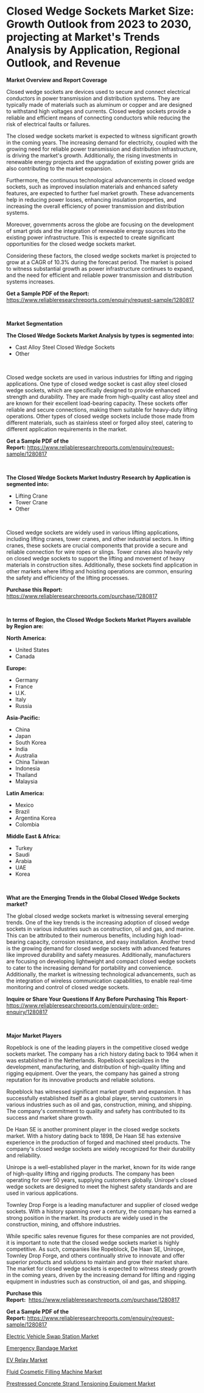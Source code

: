 <p><h1>Closed Wedge Sockets Market Size: Growth Outlook from 2023 to 2030, projecting at Market's Trends Analysis by Application, Regional Outlook, and Revenue</h1></p><p><strong>Market Overview and Report Coverage</strong></p>
<p><p>Closed wedge sockets are devices used to secure and connect electrical conductors in power transmission and distribution systems. They are typically made of materials such as aluminum or copper and are designed to withstand high voltages and currents. Closed wedge sockets provide a reliable and efficient means of connecting conductors while reducing the risk of electrical faults or failures.</p><p>The closed wedge sockets market is expected to witness significant growth in the coming years. The increasing demand for electricity, coupled with the growing need for reliable power transmission and distribution infrastructure, is driving the market's growth. Additionally, the rising investments in renewable energy projects and the upgradation of existing power grids are also contributing to the market expansion.</p><p>Furthermore, the continuous technological advancements in closed wedge sockets, such as improved insulation materials and enhanced safety features, are expected to further fuel market growth. These advancements help in reducing power losses, enhancing insulation properties, and increasing the overall efficiency of power transmission and distribution systems.</p><p>Moreover, governments across the globe are focusing on the development of smart grids and the integration of renewable energy sources into the existing power infrastructure. This is expected to create significant opportunities for the closed wedge sockets market.</p><p>Considering these factors, the closed wedge sockets market is projected to grow at a CAGR of 10.3% during the forecast period. The market is poised to witness substantial growth as power infrastructure continues to expand, and the need for efficient and reliable power transmission and distribution systems increases.</p></p>
<p><strong>Get a Sample PDF of the Report:</strong> <a href="https://www.reliableresearchreports.com/enquiry/request-sample/1280817">https://www.reliableresearchreports.com/enquiry/request-sample/1280817</a></p>
<p>&nbsp;</p>
<p><strong>Market Segmentation</strong></p>
<p><strong>The Closed Wedge Sockets Market Analysis by types is segmented into:</strong></p>
<p><ul><li>Cast Alloy Steel Closed Wedge Sockets</li><li>Other</li></ul></p>
<p>&nbsp;</p>
<p><p>Closed wedge sockets are used in various industries for lifting and rigging applications. One type of closed wedge socket is cast alloy steel closed wedge sockets, which are specifically designed to provide enhanced strength and durability. They are made from high-quality cast alloy steel and are known for their excellent load-bearing capacity. These sockets offer reliable and secure connections, making them suitable for heavy-duty lifting operations. Other types of closed wedge sockets include those made from different materials, such as stainless steel or forged alloy steel, catering to different application requirements in the market.</p></p>
<p><strong>Get a Sample PDF of the Report:</strong>&nbsp;<a href="https://www.reliableresearchreports.com/enquiry/request-sample/1280817">https://www.reliableresearchreports.com/enquiry/request-sample/1280817</a></p>
<p>&nbsp;</p>
<p><strong>The Closed Wedge Sockets Market Industry Research by Application is segmented into:</strong></p>
<p><ul><li>Lifting Crane</li><li>Tower Crane</li><li>Other</li></ul></p>
<p>&nbsp;</p>
<p><p>Closed wedge sockets are widely used in various lifting applications, including lifting cranes, tower cranes, and other industrial sectors. In lifting cranes, these sockets are crucial components that provide a secure and reliable connection for wire ropes or slings. Tower cranes also heavily rely on closed wedge sockets to support the lifting and movement of heavy materials in construction sites. Additionally, these sockets find application in other markets where lifting and hoisting operations are common, ensuring the safety and efficiency of the lifting processes.</p></p>
<p><strong>Purchase this Report:</strong>&nbsp; <a href="https://www.reliableresearchreports.com/purchase/1280817">https://www.reliableresearchreports.com/purchase/1280817</a></p>
<p>&nbsp;</p>
<p><strong>In terms of Region, the Closed Wedge Sockets Market Players available by Region are:</strong></p>
<p>
    <p> <strong> North America: </strong>
        <ul>
            <li>United States</li>
            <li>Canada</li>
        </ul>
        </p> 
    <p> <strong> Europe: </strong>
        <ul>
            <li>Germany</li>
            <li>France</li>
            <li>U.K.</li>
            <li>Italy</li>
            <li>Russia</li>
        </ul>
        </p> 
    <p> <strong> Asia-Pacific: </strong>
        <ul>
            <li>China</li>
            <li>Japan</li>
            <li>South Korea</li>
            <li>India</li>
            <li>Australia</li>
            <li>China Taiwan</li>
            <li>Indonesia</li>
            <li>Thailand</li>
            <li>Malaysia</li>
        </ul>
        </p> 
    <p> <strong> Latin America: </strong>
        <ul>
            <li>Mexico</li>
            <li>Brazil</li>
            <li>Argentina Korea</li>
            <li>Colombia</li>
        </ul>
        </p> 
    <p> <strong> Middle East & Africa: </strong>
        <ul>
            <li>Turkey</li>
            <li>Saudi</li>
            <li>Arabia</li>
            <li>UAE</li>
            <li>Korea</li>
        </ul>
    </p>
    </p>
<p>&nbsp;</p>
<p><strong>What are the Emerging Trends in the Global Closed Wedge Sockets market?</strong></p>
<p><p>The global closed wedge sockets market is witnessing several emerging trends. One of the key trends is the increasing adoption of closed wedge sockets in various industries such as construction, oil and gas, and marine. This can be attributed to their numerous benefits, including high load-bearing capacity, corrosion resistance, and easy installation. Another trend is the growing demand for closed wedge sockets with advanced features like improved durability and safety measures. Additionally, manufacturers are focusing on developing lightweight and compact closed wedge sockets to cater to the increasing demand for portability and convenience. Additionally, the market is witnessing technological advancements, such as the integration of wireless communication capabilities, to enable real-time monitoring and control of closed wedge sockets.</p></p>
<p><strong>Inquire or Share Your Questions If Any Before Purchasing This Report</strong>- <a href="https://www.reliableresearchreports.com/enquiry/pre-order-enquiry/1280817">https://www.reliableresearchreports.com/enquiry/pre-order-enquiry/1280817</a></p>
<p>&nbsp;</p>
<p><strong>Major Market Players</strong></p>
<p><p>Ropeblock is one of the leading players in the competitive closed wedge sockets market. The company has a rich history dating back to 1964 when it was established in the Netherlands. Ropeblock specializes in the development, manufacturing, and distribution of high-quality lifting and rigging equipment. Over the years, the company has gained a strong reputation for its innovative products and reliable solutions.</p><p>Ropeblock has witnessed significant market growth and expansion. It has successfully established itself as a global player, serving customers in various industries such as oil and gas, construction, mining, and shipping. The company's commitment to quality and safety has contributed to its success and market share growth.</p><p>De Haan SE is another prominent player in the closed wedge sockets market. With a history dating back to 1898, De Haan SE has extensive experience in the production of forged and machined steel products. The company's closed wedge sockets are widely recognized for their durability and reliability. </p><p>Unirope is a well-established player in the market, known for its wide range of high-quality lifting and rigging products. The company has been operating for over 50 years, supplying customers globally. Unirope's closed wedge sockets are designed to meet the highest safety standards and are used in various applications.</p><p>Townley Drop Forge is a leading manufacturer and supplier of closed wedge sockets. With a history spanning over a century, the company has earned a strong position in the market. Its products are widely used in the construction, mining, and offshore industries.</p><p>While specific sales revenue figures for these companies are not provided, it is important to note that the closed wedge sockets market is highly competitive. As such, companies like Ropeblock, De Haan SE, Unirope, Townley Drop Forge, and others continually strive to innovate and offer superior products and solutions to maintain and grow their market share. The market for closed wedge sockets is expected to witness steady growth in the coming years, driven by the increasing demand for lifting and rigging equipment in industries such as construction, oil and gas, and shipping.</p></p>
<p><strong>Purchase this Report:</strong>&nbsp;&nbsp;<a href="https://www.reliableresearchreports.com/purchase/1280817">https://www.reliableresearchreports.com/purchase/1280817</a></p>
<p></p>
<p><strong>Get a Sample PDF of the Report:</strong>&nbsp;<a href="https://www.reliableresearchreports.com/enquiry/request-sample/1280817">https://www.reliableresearchreports.com/enquiry/request-sample/1280817</a></p>
<p><p><a href="https://www.linkedin.com/pulse/electric-vehicle-swap-station-market-insights-players-lvmuc/">Electric Vehicle Swap Station Market</a></p><p><a href="https://medium.com/@elisamohr1910/emergency-bandage-market-size-cagr-trends-2024-2030-c0bf91a484bc">Emergency Bandage Market</a></p><p><a href="https://medium.com/@melissaarnold2022/ev-relay-market-size-growth-forecast-2023-2030-03ec66244a01">EV Relay Market</a></p><p><a href="https://github.com/CliffMedina6/Market-Research-Report-List-1/blob/main/fluid-cosmetic-filling-machine-market.md">Fluid Cosmetic Filling Machine Market</a></p><p><a href="https://www.linkedin.com/pulse/prestressed-concrete-strand-tensioning-equipment-market-eb0fe/">Prestressed Concrete Strand Tensioning Equipment Market</a></p></p>